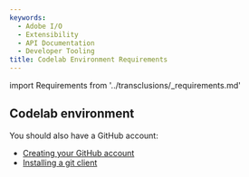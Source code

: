 ```yaml
---
keywords:
  - Adobe I/O
  - Extensibility
  - API Documentation
  - Developer Tooling
title: Codelab Environment Requirements
---
```


import Requirements from '../transclusions/_requirements.md'

<Requirements/>

## Codelab environment

You should also have a GitHub account: 

* [Creating your GitHub account](https://help.github.com/en/github/getting-started-with-github/signing-up-for-a-new-github-account)
* [Installing a git client](https://git-scm.com/downloads)


